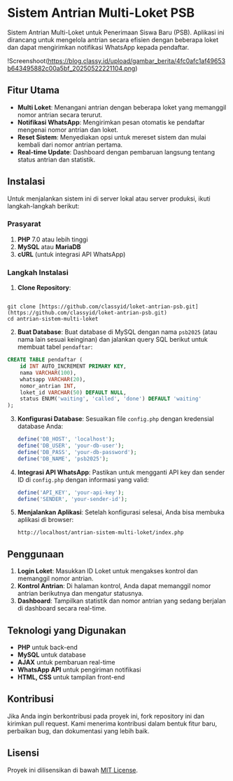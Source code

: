 # Sistem Antrian Multi-Loket PSB

Sistem Antrian Multi-Loket untuk Penerimaan Siswa Baru (PSB). Aplikasi ini dirancang untuk mengelola antrian secara efisien dengan beberapa loket dan dapat mengirimkan notifikasi WhatsApp kepada pendaftar.

!Screenshoot(https://blog.classy.id/upload/gambar_berita/4fc0afc1af49653b643495882c00a5bf_20250522221104.png)

## Fitur Utama

- **Multi Loket**: Menangani antrian dengan beberapa loket yang memanggil nomor antrian secara terurut.
- **Notifikasi WhatsApp**: Mengirimkan pesan otomatis ke pendaftar mengenai nomor antrian dan loket.
- **Reset Sistem**: Menyediakan opsi untuk mereset sistem dan mulai kembali dari nomor antrian pertama.
- **Real-time Update**: Dashboard dengan pembaruan langsung tentang status antrian dan statistik.

## Instalasi

Untuk menjalankan sistem ini di server lokal atau server produksi, ikuti langkah-langkah berikut:

### Prasyarat

1. **PHP** 7.0 atau lebih tinggi
2. **MySQL** atau **MariaDB**
3. **cURL** (untuk integrasi API WhatsApp)

### Langkah Instalasi

1. **Clone Repository**:
```

git clone [https://github.com/classyid/loket-antrian-psb.git](https://github.com/classyid/loket-antrian-psb.git)
cd antrian-sistem-multi-loket

````

2. **Buat Database**:
Buat database di MySQL dengan nama `psb2025` (atau nama lain sesuai keinginan) dan jalankan query SQL berikut untuk membuat tabel `pendaftar`:

```sql
CREATE TABLE pendaftar (
    id INT AUTO_INCREMENT PRIMARY KEY,
    nama VARCHAR(100),
    whatsapp VARCHAR(20),
    nomor_antrian INT,
    loket_id VARCHAR(50) DEFAULT NULL,
    status ENUM('waiting', 'called', 'done') DEFAULT 'waiting'
);
````

3. **Konfigurasi Database**:
   Sesuaikan file `config.php` dengan kredensial database Anda:

   ```php
   define('DB_HOST', 'localhost');
   define('DB_USER', 'your-db-user');
   define('DB_PASS', 'your-db-password');
   define('DB_NAME', 'psb2025');
   ```

4. **Integrasi API WhatsApp**:
   Pastikan untuk mengganti API key dan sender ID di `config.php` dengan informasi yang valid:

   ```php
   define('API_KEY', 'your-api-key');
   define('SENDER', 'your-sender-id');
   ```

5. **Menjalankan Aplikasi**:
   Setelah konfigurasi selesai, Anda bisa membuka aplikasi di browser:

   ```
   http://localhost/antrian-sistem-multi-loket/index.php
   ```

## Penggunaan

1. **Login Loket**: Masukkan ID Loket untuk mengakses kontrol dan memanggil nomor antrian.
2. **Kontrol Antrian**: Di halaman kontrol, Anda dapat memanggil nomor antrian berikutnya dan mengatur statusnya.
3. **Dashboard**: Tampilkan statistik dan nomor antrian yang sedang berjalan di dashboard secara real-time.

## Teknologi yang Digunakan

* **PHP** untuk back-end
* **MySQL** untuk database
* **AJAX** untuk pembaruan real-time
* **WhatsApp API** untuk pengiriman notifikasi
* **HTML, CSS** untuk tampilan front-end

## Kontribusi

Jika Anda ingin berkontribusi pada proyek ini, fork repository ini dan kirimkan pull request. Kami menerima kontribusi dalam bentuk fitur baru, perbaikan bug, dan dokumentasi yang lebih baik.

## Lisensi

Proyek ini dilisensikan di bawah [MIT License](LICENSE).

```
